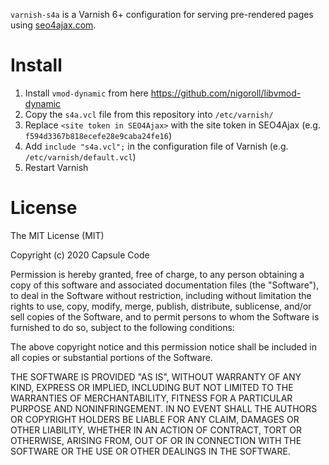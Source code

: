 `varnish-s4a` is a Varnish 6+ configuration for serving pre-rendered pages using [seo4ajax.com](https://www.seo4ajax.com).

# Install

1. Install `vmod-dynamic` from here https://github.com/nigoroll/libvmod-dynamic
2. Copy the `s4a.vcl` file from this repository into `/etc/varnish/`
3. Replace `<site token in SEO4Ajax>` with the site token in SEO4Ajax (e.g. `f594d3367b818ecefe28e9caba24fe16`)
4. Add `include "s4a.vcl";` in the configuration file of Varnish (e.g. `/etc/varnish/default.vcl`)
5. Restart Varnish

# License

The MIT License (MIT)

Copyright (c) 2020 Capsule Code

Permission is hereby granted, free of charge, to any person obtaining a copy of this software and associated documentation files (the "Software"), to deal in the Software without restriction, including without limitation the rights to use, copy, modify, merge, publish, distribute, sublicense, and/or sell copies of the Software, and to permit persons to whom the Software is furnished to do so, subject to the following conditions:

The above copyright notice and this permission notice shall be included in all copies or substantial portions of the Software.

THE SOFTWARE IS PROVIDED "AS IS", WITHOUT WARRANTY OF ANY KIND, EXPRESS OR IMPLIED, INCLUDING BUT NOT LIMITED TO THE WARRANTIES OF MERCHANTABILITY, FITNESS FOR A PARTICULAR PURPOSE AND NONINFRINGEMENT. IN NO EVENT SHALL THE AUTHORS OR COPYRIGHT HOLDERS BE LIABLE FOR ANY CLAIM, DAMAGES OR OTHER LIABILITY, WHETHER IN AN ACTION OF CONTRACT, TORT OR OTHERWISE, ARISING FROM, OUT OF OR IN CONNECTION WITH THE SOFTWARE OR THE USE OR OTHER DEALINGS IN THE SOFTWARE.
